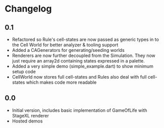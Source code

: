 # Changelog


## 0.1

- Refactored so Rule's cell-states are now passed as generic types in to the Cell World for better analyzer & tooling support
- Added a CAGenerators for generating/seeding worlds
- Renderers are now further decoupled from the Simulation. They now just require an array2d containing states expressed in a palette.
- Added a very simple demo (simple_example.dart) to show minimum setup code
- CellWorld now stores full cell-states and Rules also deal with full cell-states which makes code more readable

## 0.0

- Initial version, includes basic implementation of GameOfLife with StageXL renderer
- Hosted demos
